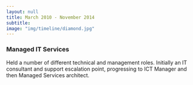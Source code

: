 ```yaml
---
layout: null
title: March 2010 - November 2014
subtitle:
image: "img/timeline/diamond.jpg"
---
```

### Managed IT Services
Held a number of different technical and management roles. Initially an IT consultant and support escalation point, progressing to ICT Manager and then Managed Services architect.